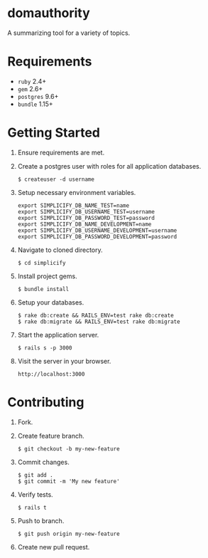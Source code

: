 # domauthority

A summarizing tool for a variety of topics.

# Requirements

* `ruby` 2.4+
* `gem` 2.6+
* `postgres` 9.6+
* `bundle` 1.15+

# Getting Started

1. Ensure requirements are met.
2. Create a postgres user with roles for all application databases.

    ```$ createuser -d username```

3. Setup necessary environment variables.

    ```
    export SIMPLICIFY_DB_NAME_TEST=name
    export SIMPLICIFY_DB_USERNAME_TEST=username
    export SIMPLICIFY_DB_PASSWORD_TEST=password
    export SIMPLICIFY_DB_NAME_DEVELOPMENT=name
    export SIMPLICIFY_DB_USERNAME_DEVELOPMENT=username
    export SIMPLICIFY_DB_PASSWORD_DEVELOPMENT=password
    ```

4. Navigate to cloned directory.

    ```$ cd simplicify```

5. Install project gems.

    ```$ bundle install```

6. Setup your databases.

    ```
    $ rake db:create && RAILS_ENV=test rake db:create
    $ rake db:migrate && RAILS_ENV=test rake db:migrate
    ```

7. Start the application server.

    ```$ rails s -p 3000```

8. Visit the server in your browser.

    ```http://localhost:3000```

# Contributing

1. Fork.
2. Create feature branch.

    ```$ git checkout -b my-new-feature```

3. Commit changes.

    ```
    $ git add .
    $ git commit -m 'My new feature'
    ```

4. Verify tests.

    ```$ rails t```

5. Push to branch.

    ```$ git push origin my-new-feature```

6. Create new pull request.
